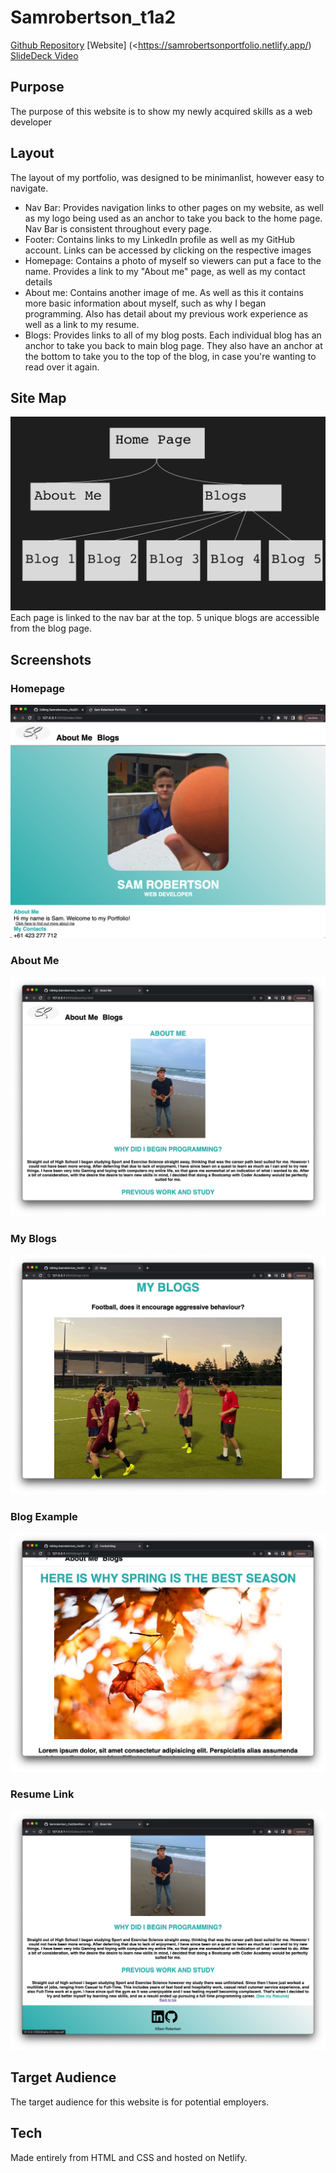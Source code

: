# Samrobertson_t1a2

[Github Repository](https://github.com/samrobertson-creator/Samrobertson_t1a2)
[Website] (<https://samrobertsonportfolio.netlify.app/)
[SlideDeck Video](https://youtu.be/VpbsDgng3Cs)


## Purpose

The purpose of this website is to show my newly acquired skills as a web developer

## Layout

The layout of my portfolio, was designed to be minimanlist, however easy to navigate.

- Nav Bar: Provides navigation links to other pages on my website, as well as my logo being used as an anchor to take you back to the home page. Nav Bar is consistent throughout every page.
- Footer: Contains links to my LinkedIn profile as well as my GitHub account. Links can be accessed by clicking on the respective images
- Homepage: Contains a photo of myself so viewers can put a face to the name. Provides a link to my "About me" page, as well as my contact details
- About me: Contains another image of me. As well as this it contains more basic information about myself, such as why I began programming. Also has detail about my previous work experience as well as a link to my resume.
- Blogs: Provides links to all of my blog posts. Each individual blog has an anchor to take you back to main blog page. They also have an anchor at the bottom to take you to the top of the blog, in case you're wanting to read over it again.

## Site Map

![Site Map](Images/Site%20Map.png)
Each page is linked to the nav bar at the top. 5 unique blogs are accessible from the blog page.

## Screenshots

### Homepage

![Homepage](Images/Homepage.png)

### About Me

![About me](Images/Aboutme.png)

### My Blogs

![My Blogs](Images/MyBlogs.png)

### Blog Example

![Blog Example](Images/Blog%20Example.png)

### Resume Link

![Resume Link](Images/Resume%20Link.png)

## Target Audience

The target audience for this website is for potential employers.

## Tech

Made entirely from HTML and CSS and hosted on Netlify.
